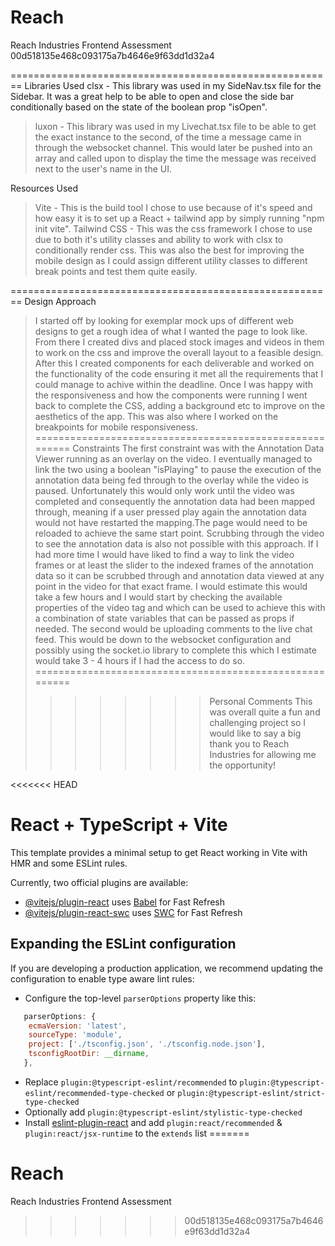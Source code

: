 # Reach
Reach Industries Frontend Assessment
 00d518135e468c093175a7b4646e9f63dd1d32a4

========================================================
Libraries Used
clsx - This library was used in my SideNav.tsx file for the Sidebar. It was a great help to be able to open and close the side bar conditionally based on the state of the boolean prop "isOpen". 
>luxon - This library was used in my Livechat.tsx file to be able to get the exact instance to the second, of the time a message came in through the websocket channel. This would later be pushed into an array and called upon to display the time the message was received next to the user's name in the UI.
 
Resources Used
>Vite - This is the build tool I chose to use because of it's speed and how easy it is to set up a React + tailwind app by simply running "npm init vite".
>Tailwind CSS - This was the css framework I chose to use due to both it's utility classes and ability to work with clsx to conditionally render css. This was also the best for improving the mobile design as I could assign different utility classes to different break points and test them quite easily.

========================================================
Design Approach
>I started off by looking for exemplar mock ups of different web designs to get a rough idea of what I wanted the page to look like.
>From there I created divs and placed stock images and videos in them to work on the css and improve the overall layout to a feasible design.
>After this I created components for each deliverable and worked on the functionality of the code ensuring it met all the requirements that I could manage to achive within the deadline.
>Once I was happy with the responsiveness and how the components were running I went back to complete the CSS, adding a background etc to improve on the aesthetics of the app.
>This was also where I worked on the breakpoints for mobile responsiveness.
========================================================
Constraints
>The first constraint was with the Annotation Data Viewer running as an overlay on the video. I eventually managed to link the two using a boolean "isPlaying" to pause the execution of the annotation data  being fed through to the overlay while the video is paused. Unfortunately this would only work until the video was completed and consequently the annotation data had been mapped through, meaning if a user pressed play again the annotation data would not have restarted the mapping.The page would need to be reloaded to achieve the same start point. Scrubbing through the video to see the annotation data is also not possible with this approach.
>If I had more time I would have liked to find a way to link the video frames or at least the slider to the indexed frames of the annotation data so it can be scrubbed through and annotation data viewed at any point in the video for that exact frame. I would estimate this would take a few hours and I would start by checking the available properties of the video tag and which can be used to achieve this with a combination of state variables that can be passed as props if needed. 
>The second would be uploading comments to the live chat feed. This would be down to the websocket configuration and possibly using the socket.io library to complete this which I estimate would take 3 - 4 hours if I had the access to do so.
========================================================
>>>>>>>>Personal Comments
>This was overall quite a fun and challenging project so I would like to say a big thank you to Reach Industries for allowing me the opportunity!

























<<<<<<< HEAD
# React + TypeScript + Vite

This template provides a minimal setup to get React working in Vite with HMR and some ESLint rules.

Currently, two official plugins are available:

- [@vitejs/plugin-react](https://github.com/vitejs/vite-plugin-react/blob/main/packages/plugin-react/README.md) uses [Babel](https://babeljs.io/) for Fast Refresh
- [@vitejs/plugin-react-swc](https://github.com/vitejs/vite-plugin-react-swc) uses [SWC](https://swc.rs/) for Fast Refresh

## Expanding the ESLint configuration

If you are developing a production application, we recommend updating the configuration to enable type aware lint rules:

- Configure the top-level `parserOptions` property like this:

```js
   parserOptions: {
    ecmaVersion: 'latest',
    sourceType: 'module',
    project: ['./tsconfig.json', './tsconfig.node.json'],
    tsconfigRootDir: __dirname,
   },
```

- Replace `plugin:@typescript-eslint/recommended` to `plugin:@typescript-eslint/recommended-type-checked` or `plugin:@typescript-eslint/strict-type-checked`
- Optionally add `plugin:@typescript-eslint/stylistic-type-checked`
- Install [eslint-plugin-react](https://github.com/jsx-eslint/eslint-plugin-react) and add `plugin:react/recommended` & `plugin:react/jsx-runtime` to the `extends` list
=======
# Reach
Reach Industries Frontend Assessment
>>>>>>> 00d518135e468c093175a7b4646e9f63dd1d32a4
